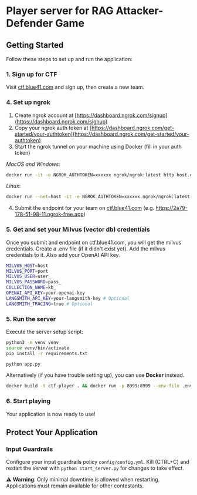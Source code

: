 # Player server for RAG Attacker-Defender Game

## Getting Started

Follow these steps to set up and run the application:

### 1. Sign up for CTF
Visit [ctf.blue41.com](https://ctf.blue41.com) and sign up, then create a new team.

### 4. Set up ngrok

1. Create ngrok account at [https://dashboard.ngrok.com/signup](https://dashboard.ngrok.com/signup)
2. Copy your ngrok auth token at [https://dashboard.ngrok.com/get-started/your-authtoken](https://dashboard.ngrok.com/get-started/your-authtoken)
3. Start the ngrok tunnel on your machine using Docker (fill in your auth token)

*MacOS and Windows*:
```bash
docker run -it -e NGROK_AUTHTOKEN=xxxxxx ngrok/ngrok:latest http host.docker.internal:8999
```
*Linux*:
```bash
docker run --net=host -it -e NGROK_AUTHTOKEN=xxxxxx ngrok/ngrok:latest http 8999
```

4. Submit the endpoint for your team on [ctf.blue41.com](https://ctf.blue41.com) (e.g. https://2a79-178-51-98-11.ngrok-free.app)

### 5. Get and set your Milvus (vector db) credentials
Once you submit and endpoint on ctf.blue41.com, you will get the milvus credentials. Create a .env file (if it didn't exist yet). Add the milvus credentials to it. Also add your OpenAI API key.
```bash
MILVUS_HOST=host
MILVUS_PORT=port
MILVUS_USER=user_
MILVUS_PASSWORD=pass_
COLLECTION_NAME=kb_
OPENAI_API_KEY=your-openai-key
LANGSMITH_API_KEY=your-langsmith-key # Optional
LANGSMITH_TRACING=true # Optional
```
### 5. Run the server
Execute the server setup script:
```bash
python3 -m venv venv
source venv/bin/activate
pip install -r requirements.txt

python app.py
```

Alternatively (if you have trouble setting up), you can use **Docker** instead.

```bash
docker build -t ctf-player . && docker run -p 8999:8999 --env-file .env ctf-player
```

### 6. Start playing
Your application is now ready to use!

## Protect Your Application

### Input Guardrails
Configure your input guardrails policy `config/config.yml`. 
Kill (CTRL+C) and restart the server with `python start_server.py` for changes to take effect.

⚠️ **Warning**: Only minimal downtime is allowed when restarting. Applications must remain available for other contestants.

